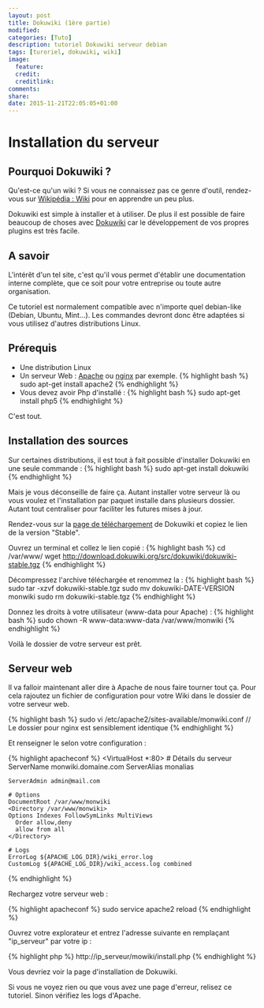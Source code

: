 ```yaml
---
layout: post
title: Dokuwiki (1ère partie)
modified:
categories: [Tuto]
description: tutoriel Dokuwiki serveur debian
tags: [turoriel, dokuwiki, wiki]
image:
  feature:
  credit:
  creditlink:
comments:
share:
date: 2015-11-21T22:05:05+01:00
---
```


# Installation du serveur

## Pourquoi Dokuwiki ?

Qu'est-ce qu'un wiki ? Si vous ne connaissez pas ce genre d'outil, rendez-vous sur [Wikipédia : Wiki](https://fr.wikipedia.org/wiki/Wiki) pour en apprendre un peu plus. 

Dokuwiki est simple à installer et à utiliser. De plus il est possible de faire beaucoup de choses avec [Dokuwiki](https://www.dokuwiki.org/) car le développement de vos propres plugins est très facile.

## A savoir
L'intérêt d'un tel site, c'est qu'il vous permet d'établir une documentation interne complète, que ce soit pour votre entreprise ou toute autre organisation. 

Ce tutoriel est normalement compatible avec n'importe quel debian-like (Debian, Ubuntu, Mint...). Les commandes devront donc être adaptées si vous utilisez d'autres distributions Linux.

## Prérequis

 * Une distribution Linux
 * Un serveur Web : [Apache](http://www.apache.org/httpd) ou [nginx](http://nginx.org/) par exemple.
{% highlight bash %}
sudo apt-get install apache2
{% endhighlight %}
 * Vous devez avoir Php d'installé :
{% highlight bash %}
sudo apt-get install php5
{% endhighlight %}

C'est tout.

## Installation des sources

Sur certaines distributions, il est tout à fait possible d'installer Dokuwiki en une seule commande :
{% highlight bash %}
sudo apt-get install dokuwiki
{% endhighlight %}

Mais je vous déconseille de faire ça. Autant installer votre serveur là ou vous voulez et l'installation par paquet installe dans plusieurs dossier. Autant tout centraliser pour faciliter les futures mises à jour.

Rendez-vous sur la [page de téléchargement](http://download.dokuwiki.org/) de Dokuwiki et copiez le lien de la version "Stable". 

Ouvrez un terminal et collez le lien copié :
{% highlight bash %}
cd /var/www/
wget http://download.dokuwiki.org/src/dokuwiki/dokuwiki-stable.tgz
{% endhighlight %}

Décompressez l'archive téléchargée et renommez la :
{% highlight bash %}
sudo tar -xzvf dokuwiki-stable.tgz
sudo mv dokuwiki-DATE-VERSION monwiki
sudo rm dokuwiki-stable.tgz
{% endhighlight %}

Donnez les droits à votre utilisateur (www-data pour Apache) :
{% highlight bash %}
sudo chown -R www-data:www-data /var/www/monwiki
{% endhighlight %}

Voilà le dossier de votre serveur est prêt.

## Serveur web

Il va falloir maintenant aller dire à Apache de nous faire tourner tout ça. Pour cela rajoutez un fichier de configuration pour votre Wiki dans le dossier de votre serveur web.

{% highlight bash %}
sudo vi /etc/apache2/sites-available/monwiki.conf
// Le dossier pour nginx est sensiblement identique
{% endhighlight %}

Et renseigner le selon votre configuration :

{% highlight apacheconf %}
<VirtualHost *:80>
    # Détails du serveur
    ServerName monwiki.domaine.com
    ServerAlias monalias
    
    ServerAdmin admin@mail.com

    # Options
    DocumentRoot /var/www/monwiki
    <Directory /var/www/monwiki>
    Options Indexes FollowSymLinks MultiViews
      Order allow,deny
      allow from all
    </Directory>

    # Logs
    ErrorLog ${APACHE_LOG_DIR}/wiki_error.log
    CustomLog ${APACHE_LOG_DIR}/wiki_access.log combined

</VirtualHost>
{% endhighlight %}

Rechargez votre serveur web :

{% highlight apacheconf %}
sudo service apache2 reload
{% endhighlight %}

Ouvrez votre explorateur et entrez l'adresse suivante en remplaçant "ip_serveur" par votre ip :

{% highlight php %}
http://ip_serveur/mowiki/install.php
{% endhighlight %}

Vous devriez voir la page d'installation de Dokuwiki.

Si vous ne voyez rien ou que vous avez une page d'erreur, relisez ce tutoriel. Sinon vérifiez les logs d'Apache.
